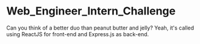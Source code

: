 # Web_Engineer_Intern_Challenge

Can you think of a better duo than peanut butter and jelly? Yeah, it's called using ReactJS for front-end and Express.js as back-end.
